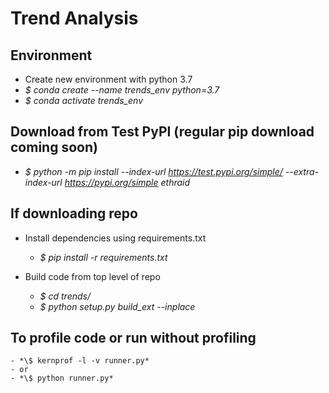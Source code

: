
# Trend Analysis


## Environment
- Create new environment with python 3.7
- *\$ conda create --name trends_env python=3.7*
- *\$ conda activate trends_env*

## Download from Test PyPI (regular pip download coming soon)
- *\$ python -m pip install --index-url https://test.pypi.org/simple/ --extra-index-url https://pypi.org/simple ethraid*

## If downloading repo
- Install dependencies using requirements.txt 
	- *\$ pip install -r requirements.txt*

- Build code from top level of repo
	- *\$ cd trends/*
	- *\$ python setup.py build_ext --inplace*

## To profile code or run without profiling
	- *\$ kernprof -l -v runner.py*
	- or
	- *\$ python runner.py*
